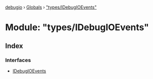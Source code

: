 [debugio](../README.md) › [Globals](../globals.md) › ["types/IDebugIOEvents"](_types_idebugioevents_.md)

# Module: "types/IDebugIOEvents"

## Index

### Interfaces

* [IDebugIOEvents](../interfaces/_types_idebugioevents_.idebugioevents.md)
